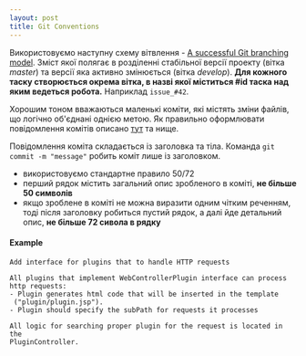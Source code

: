 ```yaml
---
layout: post
title: Git Conventions
---
```


Використовуємо наступну схему вітвлення - [A successful Git branching model](http://nvie.com/posts/a-successful-git-branching-model/). Зміст якої полягає в розділенні стабільної версії проекту (вітка *master*) та версії яка активно змінюється (вітка *develop*). **Для кожного таску створюється окрема вітка, в назві якої міститься  #**id** таска над яким ведеться робота.** Наприклад `issue_#42`.

Хорошим тоном вважаються маленькі коміти, які містять зміни файлів, що логічно об'єднані однією метою. Як правильно оформлювати повідомлення комітів описано [тут](http://chris.beams.io/posts/git-commit/) та нище.

Повідомлення коміта складається із заголовка та тіла. Команда `git commit -m "message"` робить коміт лише із заголовком.

- використовуємо стандартне правило 50/72
- перший рядок містить загальний опис зробленого в коміті, __не більше 50 символів__
- якщо зроблене в коміті не можна виразити одним чітким реченням, тоді після заголовку робиться пустий рядок, а далі йде детальний опис, __не більше 72 сивола в рядку__

#### Example
```
Add interface for plugins that to handle HTTP requests

All plugins that implement WebControllerPlugin interface can process
http requests:
- Plugin generates html code that will be inserted in the template
 ("plugin/plugin.jsp").
- Plugin should specify the subPath for requests it processes

All logic for searching proper plugin for the request is located in the
PluginController.
```
